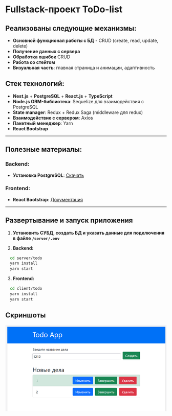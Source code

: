 # Fullstack-проект ToDo-list

## Реализованы следующие механизмы:
- **Основной функционал работы с БД** - CRUD (create, read, update, delete)
- **Получение данных с сервера**
- **Обработка ошибок** CRUD
- **Работа со стейтом**
- **Визуальная часть**: главная страница и анимации, адаптивность

## Стек технологий:
- **Nest.js** + **PostgreSQL** + **React.js** + **TypeScript**
- **Node.js ORM-библиотека**: Sequelize для взаимодействия с PostgreSQL
- **State manager**: Redux + Redux Saga (middleware для redux)
- **Взаимодействие с сервером**: Axios
- **Пакетный менеджер**: Yarn
- **React Bootstrap**

---

## Полезные материалы:

### Backend:

- **Установка PostgreSQL**: [Скачать](https://www.postgresql.org/download/)

### Frontend:

- **React Bootstrap**: [Документация](https://react-bootstrap.netlify.app/docs/getting-started/introduction)

---

## Развертывание и запуск приложения

1. **Установить СУБД, создать БД и указать данные для подключения в файле `/server/.env`**

2. **Backend:**
```bash
  cd server/todo
  yarn install
  yarn start
```

3. **Frontend:**
```bash
  cd client/todo
  yarn install
  yarn start
```

## Скриншоты
![Alt text](/git-images/image.png)
